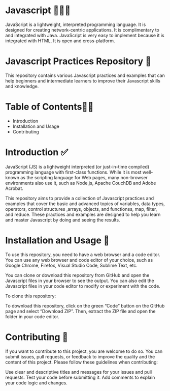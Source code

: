 # Javascript 🚀🚀🚀
JavaScript is a lightweight, interpreted programming language. It is designed for creating network-centric applications. It is complimentary to and integrated with Java. JavaScript is very easy to implement because it is integrated with HTML. It is open and cross-platform.


# Javascript Practices Repository 🎯
This repository contains various Javascript practices and examples that can help beginners and intermediate learners to improve their Javascript skills and knowledge.

# Table of Contents🧾🧾
- Introduction
- Installation and Usage
- Contributing

# Introduction ✅
JavaScript (JS) is a lightweight interpreted (or just-in-time compiled) programming language with first-class functions. While it is most well-known as the scripting language for Web pages, many non-browser environments also use it, such as Node.js, Apache CouchDB and Adobe Acrobat.

This repository aims to provide a collection of Javascript  practices and examples that cover the basic and advanced topics of variables, data types, operators, control structures ,arrays, objects, and functionss, map, filter, and reduce. These practices and examples are designed to help you learn and master Javascript by doing and seeing the results.

 # Installation and Usage 💽
To use this repository, you need to have a web browser and a code editor. You can use any web browser and code editor of your choice, such as Google Chrome, Firefox, Visual Studio Code, Sublime Text, etc.

You can clone or download this repository from GitHub and open the Javascript files in your browser to see the output. You can also edit the Javascript files in your code editor to modify or experiment with the code.

To clone this repository:

To download this repository, click on the green “Code” button on the GitHub page and select “Download ZIP”. Then, extract the ZIP file and open the folder in your code editor.


# Contributing 🤝
If you want to contribute to this project, you are welcome to do so. You can submit issues, pull requests, or feedback to improve the quality and the content of this project. Please follow these guidelines when contributing:

Use clear and descriptive titles and messages for your issues and pull requests. Test your code before submitting it. Add comments to explain your code logic and changes.
